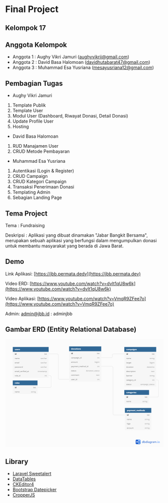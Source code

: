 # Final Project

## Kelompok 17

## Anggota Kelompok


* Anggota 1 : Aughy Vikri Jamuri (aughyvikrii@gmail.com)
* Anggota 2 : David Basa Halomoan (davidhutabarat47@gmail.com)
* Anggota 3 : Muhammad Esa Yusriana (mesayusriana12@gmail.com)

## Pembagian Tugas

* Aughy Vikri Jamuri
1. Template Publik
2. Template User
3. Modul User (Dashboard, Riwayat Donasi, Detail Donasi)
4. Update Profile User
5. Hosting

* David Basa Halomoan
1. RUD Manajamen User
2. CRUD Metode Pembayaran

* Muhammad Esa Yusriana
1. Autentikasi (Login & Register)
2. CRUD Campaign
3. CRUD Kategori Campaign
4. Transaksi Penerimaan Donasi
5. Templating Admin
6. Sebagian Landing Page

## Tema Project

Tema : Fundraising

Deskripsi : Aplikasi yang dibuat dinamakan "Jabar Bangkit Bersama", merupakan sebuah aplikasi yang berfungsi dalam mengumpulkan donasi untuk membantu masyarakat yang berada di Jawa Barat.

## Demo
Link Aplikasi: [https://jbb.permata.dedv](https://jbb.permata.dev)

Video ERD: [https://www.youtube.com/watch?v=dvlt1qU8w6k](https://www.youtube.com/watch?v=dvlt1qU8w6k)

Video Aplikasi: [https://www.youtube.com/watch?v=VmqR9ZFee7o](https://www.youtube.com/watch?v=VmqR9ZFee7o)

Admin: admin@jbb.id : adminjbb


## Gambar ERD (Entity Relational Database)

![ERD](public/img/ERD_JBB.png "ERD")

## Library 

* [Laravel Sweetalert](https://github.com/realrashid/sweet-alert)
* [DataTables](https://github.com/DataTables/DataTables)
* [CKEditor4](https://github.com/ckeditor/ckeditor4)
* [Bootstrap Datepicker](https://github.com/uxsolutions/bootstrap-datepicker)
* [CropperJS](https://github.com/fengyuanchen/cropperjs)
